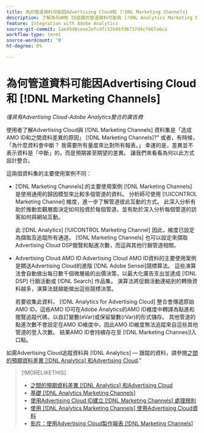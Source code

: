 ```yaml
---
title: 為何管道資料可能因Advertising Cloud和 [!DNL Marketing Channels]
description: 了解為何AMO ID追蹤的管道資料可能與 [!DNL Analytics Marketing Channels].
feature: Integration with Adobe Analytics
source-git-commit: 1ae45d0ceee2efc4fc52b86fd6737d4c7467a6ca
workflow-type: tm+mt
source-wordcount: '0'
ht-degree: 0%

---
```


# 為何管道資料可能因Advertising Cloud和 [!DNL Marketing Channels]

*僅具有Advertising Cloud-Adobe Analytics整合的廣告商*

使用者了解Advertising Cloud與 [!DNL Marketing Channels] 資料集是「造成AMO ID和之間資料差異的原因」 [!DNL Marketing Channels]?&quot; 或者，有時候，「為什麼資料會中斷？ 我需要所有量度來比對所有報表。」 幸運的是，差異並不表示資料是「中斷」的，而是預期甚至期望的差異。 讓我們來看看為何以此方式設計整合。

這兩個資料集的主要使用案例不同：

* [!DNL Marketing Channels]:的主要使用案例 [!DNL Marketing Channels] 是使用通用的歸因模型來比較多個管道的資料。 分析師可使用 [!UICONTROL Marketing Channel] 維度，進一步了解管道彼此互動的方式。 此深入分析有助於推動宏觀層面決定如何投資於每個管道，並有助於深入分析每個管道的訪客如何與網站互動。

   此 [!DNL Analytics] [!UICONTROL Marketing Channel] 因此，維度已設定為擷取及追蹤所有通道。 [!DNL Marketing Channels] 也可以設定來擷取Advertising Cloud DSP閱覽和點進次數，而這與其他行銷管道相關。

* Advertising Cloud AMO ID:Advertising Cloud AMO ID資料的主要使用案例是饋送Advertising Cloud的進階 [!DNL Adobe Sensei]競標算法。 這些演算法會自動做出每日數千個微層級的出價決策，以最大化廣告支出並達成 [!DNL DSP] 行銷活動或 [!DNL Search] 作品集。 演算法將促銷活動連結到的轉換資料越多，演算法就越能做出這些競標決策。

   若要收集此資料， [!DNL Analytics for Advertising Cloud] 整合會傳遞原始AMO ID，這些AMO ID可在Adobe Analytics的AMO ID維度中轉譯為點進和閱覽追蹤代碼，以自訂變數(eVar)或保留變數(rVar)的形式儲存。 其他管道的點進次數不會設定在AMO ID維度中，因此AMO ID維度無法追蹤來自這些其他管道的登入次數。 結果AMO ID會持續存在至 [!DNL Marketing Channes]l入口點。

如需Advertising Cloud追蹤資料與 [!DNL Analytics] — 跟蹤的資料，請參閱[之間的預期資料差異 [!DNL Analytics] 和Advertising Cloud](../data-variances.md).&quot;

>[!MORELIKETHIS]
>
>* [之間的預期資料差異 [!DNL Analytics] 和Advertising Cloud](/help/integrations/analytics/data-variances.md)
>* [基礎 [!DNL Analytics Marketing Channels]](mc-overview.md)
>* [使用Advertising Cloud ID建立 [!DNL Marketing Channels] 處理規則](mc-ids.md)
>* [使用 [!DNL Analytics Marketing Channels] 使用Advertising Cloud資料](mc-ac-data.md)
>* [影片：使用Advertising Cloud製作報表 [!DNL Marketing Channels]](https://experienceleague.adobe.com/docs/advertising-cloud-learn/tutorials/analytics/analytics-reporting-a4adc.html)

